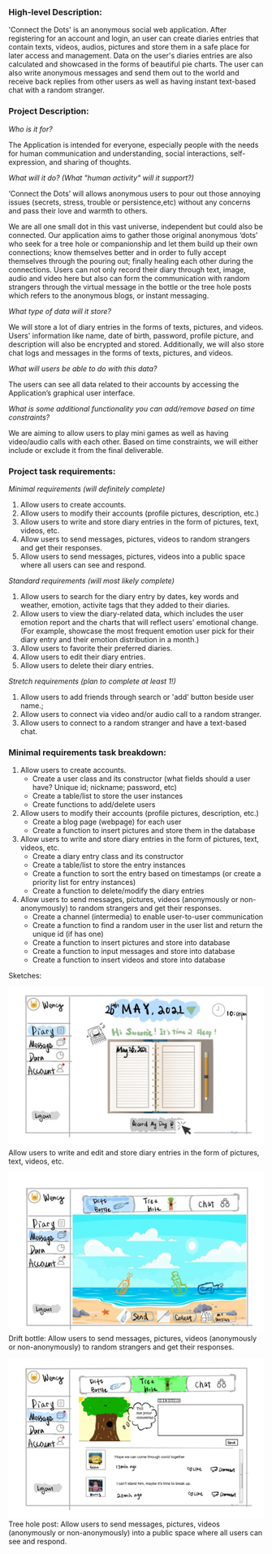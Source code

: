 ### High-level Description:

'Connect the Dots' is an anonymous social web application. After registering for an account and login, an user can create diaries entries that contain texts, videos, audios, pictures and store them in a safe place for later access and management. Data on the user's diaries entries are also calculated and showcased in the forms of beautiful pie charts. The user can also write anonymous messages and send them out to the world and receive back replies from other users as well as having instant text-based chat with a random stranger.

### Project Description: 
*Who is it for?*

The Application is intended for everyone, especially people with the needs for human communication and understanding, social interactions, self-expression, and sharing of thoughts. 

*What will it do? (What "human activity" will it support?)*

‘Connect the Dots’ will allows anonymous users to pour out those annoying issues (secrets, stress, trouble or persistence,etc) without any concerns and pass their love and warmth to others.

We are all one small dot in this vast universe, independent but could also be connected. Our application aims to gather those original anonymous ‘dots’ who seek for a tree hole or companionship and let them build up their own connections; know themselves better and in order to fully accept themselves through the pouring out; finally healing each other during the connections. Users can not only record their diary through text, image, audio and video here but also can form the communication with random strangers through the virtual message in the bottle or the tree hole posts which refers to the anonymous blogs, or instant messaging.

*What type of data will it store?*

We will store a lot of diary entries in the forms of texts, pictures, and videos. Users' information like name, date of birth, password, profile picture, and description will also be encrypted and stored. Additionally, we will also store chat logs and messages in the forms of texts, pictures, and videos. 

*What will users be able to do with this data?*

The users can see all data related to their accounts by accessing the Application’s graphical user interface.

*What is some additional functionality you can add/remove based on time constraints?*

We are aiming to allow users to play mini games as well as having video/audio calls with each other. Based on time constraints, we will either include or exclude it from the final deliverable.

### Project task requirements: 

*Minimal requirements (will definitely complete)*

1. Allow users to create accounts.
2. Allow users to modify their accounts (profile pictures, description, etc.)
3. Allow users to write and store diary entries in the form of pictures, text, videos, etc.
4. Allow users to send messages, pictures, videos to random strangers and get their responses.
5. Allow users to send messages, pictures, videos into a public space where all users can see and respond.

*Standard requirements (will most likely complete)*

1. Allow users to search for the diary entry by dates, key words and weather, emotion, activite tags that they added to their diaries.
2. Allow users to view the diary-related data, which includes the user emotion report and the charts that will reflect users' emotional change.(For example, showcase the most frequent emotion user pick for their diary entry and their emotion distribution in a month.)
3. Allow users to favorite their preferred diaries.
4. Allow users to edit their diary entries.
5. Allow users to delete their diary entries.

*Stretch requirements (plan to complete at least 1!)*
1. Allow users to add friends through search or 'add' button beside user name.;
2. Allow users to connect via video and/or audio call to a random stranger.
3. Allow users to connect to a random stranger and have a text-based chat.

### Minimal requirements task breakdown:
1. Allow users to create accounts.
	- Create a user class and its constructor (what fields should a user have? Unique id; nickname; password, etc)
	- Create a table/list to store the user instances
	- Create functions to add/delete users
2. Allow users to modify their accounts (profile pictures, description, etc.)
	- Create a blog page (webpage) for each user
	- Create a function to insert pictures and store them in the database
3. Allow users to write and store diary entries in the form of pictures, text, videos, etc.
	- Create a diary entry class and its constructor
	- Create a table/list to store the entry instances
	- Create a function to sort the entry based on timestamps (or create a priority list for entry instances)
	- Create a function to delete/modify the diary entries
4. Allow users to send messages, pictures, videos (anonymously or non-anonymously) to random strangers and get their responses.
	- Create a channel (intermedia) to enable user-to-user communication
	- Create a function to find a random user in the user list and return the unique id (if has one)
	- Create a function to insert pictures and store into database
	- Create a function to input messages and store into database
	- Create a function to insert videos and store into database

Sketches:

![Alt Text](./sketches/Function1.gif)
Allow users to write and edit and store diary entries in the form of pictures, text, videos, etc.

![Alt Text](./sketches/Function2.gif)
Drift bottle: Allow users to send messages, pictures, videos (anonymously or non-anonymously) to random strangers and get their responses.

![Alt Text](./sketches/Function3.JPG)
Tree hole post: Allow users to send messages, pictures, videos (anonymously or non-anonymously) into a public space where all users can see and respond.



